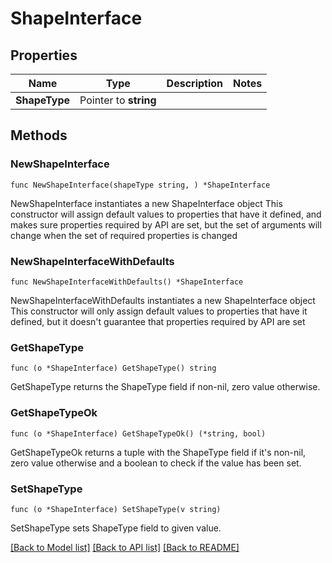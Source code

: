 # ShapeInterface

## Properties

Name | Type | Description | Notes
------------ | ------------- | ------------- | -------------
**ShapeType** | Pointer to **string** |  | 

## Methods

### NewShapeInterface

`func NewShapeInterface(shapeType string, ) *ShapeInterface`

NewShapeInterface instantiates a new ShapeInterface object
This constructor will assign default values to properties that have it defined,
and makes sure properties required by API are set, but the set of arguments
will change when the set of required properties is changed

### NewShapeInterfaceWithDefaults

`func NewShapeInterfaceWithDefaults() *ShapeInterface`

NewShapeInterfaceWithDefaults instantiates a new ShapeInterface object
This constructor will only assign default values to properties that have it defined,
but it doesn't guarantee that properties required by API are set

### GetShapeType

`func (o *ShapeInterface) GetShapeType() string`

GetShapeType returns the ShapeType field if non-nil, zero value otherwise.

### GetShapeTypeOk

`func (o *ShapeInterface) GetShapeTypeOk() (*string, bool)`

GetShapeTypeOk returns a tuple with the ShapeType field if it's non-nil, zero value otherwise
and a boolean to check if the value has been set.

### SetShapeType

`func (o *ShapeInterface) SetShapeType(v string)`

SetShapeType sets ShapeType field to given value.



[[Back to Model list]](../README.md#documentation-for-models) [[Back to API list]](../README.md#documentation-for-api-endpoints) [[Back to README]](../README.md)


